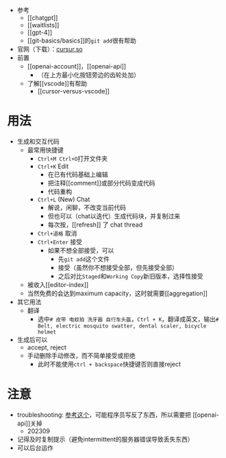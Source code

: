 - 参考
  - [[chatgpt]]
  - [[waitlists]]
  - [[gpt-4]]
  - [[git-basics/basics]]的`git add`很有帮助
- 官网（下载）：[cursur.so](https://www.cursor.so/)
- 前置
  - [[openai-account]]，[[openai-api]]
    - （在上方最小化按钮旁边的齿轮处加）
  - 了解[[vscode]]有帮助
    - [[cursor-versus-vscode]]
# 用法
- 生成和交互代码
  - 最常用快捷键
    - `Ctrl+M Ctrl+O`打开文件夹
    - `Ctrl+K` Edit
      - 在已有代码基础上编辑
      - 把注释[[comment]]或部分代码变成代码
      - 代码重构
    - `Ctrl+L` (New) Chat
      - 解说，闲聊，不改变当前代码
      - 但也可以（chat以迭代）生成代码块，并复制过来
      - 每次按，[[refresh]] 了 chat thread
    - `Ctrl+退格` 取消
    - `Ctrl+Enter` 接受
      - 如果不想全部接受，可以
        - 先`git add`这个文件
        - 接受（虽然你不想接受全部，但先接受全部）
        - 之后对比`Staged`和`Working Copy`新旧版本，选择性接受
  - 被收入[[editor-index]]
  - 当然免费的会达到maximum capacity，这时就需要[[aggregation]]
- 其它用法
  - 翻译
    - 选中`# 皮带 电蚊拍 洗牙器 自行车头盔`，`Ctrl + K`，翻译成英文，输出`# Belt, electric mosquito swatter, dental scaler, bicycle helmet`
- 生成后可以
  - accept, reject
  - 手动删除手动修改，而不简单接受或拒绝
    - 此时不能使用`ctrl + backspace`快捷键否则直接reject
# 注意
- troubleshooting: [参考这个](https://zhuanlan.zhihu.com/p/639956119)，可能程序员写反了东西，所以需要把 [[openai-api]]关掉
  - 202309
- 记得及时复制提示（避免intermittent的服务器错误导致丢失东西）
- 可以后台运作